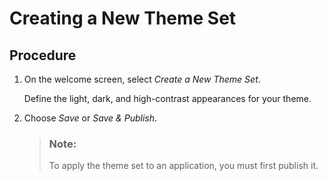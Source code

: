 <!-- loio635f47a2b3fd46fdaa11c99ba67907f8 -->

# Creating a New Theme Set



## Procedure

1.  On the welcome screen, select *Create a New Theme Set*.

    Define the light, dark, and high-contrast appearances for your theme.

2.  Choose *Save* or *Save & Publish*.

    > ### Note:  
    > To apply the theme set to an application, you must first publish it.


